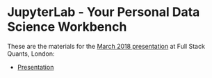 # JupyterLab - Your Personal Data Science Workbench

These are the materials for the [March 2018 presentation](https://skillsmatter.com/meetups/10726-jupyterlab-your-personal-data-science-workbench) at Full Stack Quants, London:

 * [Presentation](https://cdn.rawgit.com/markusschanta/talks/2018-03-jupyterlab/2018-03%20-%20JupyterLab%20-%20Full%20Stack%20Quants/Presentation.html)
